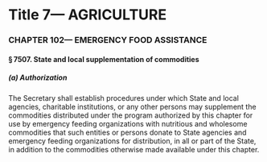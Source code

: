 
# Title 7— AGRICULTURE
### CHAPTER 102— EMERGENCY FOOD ASSISTANCE
#### § 7507. State and local supplementation of commodities
##### (a) Authorization

The Secretary shall establish procedures under which State and local agencies, charitable institutions, or any other persons may supplement the commodities distributed under the program authorized by this chapter for use by emergency feeding organizations with nutritious and wholesome commodities that such entities or persons donate to State agencies and emergency feeding organizations for distribution, in all or part of the State, in addition to the commodities otherwise made available under this chapter.
